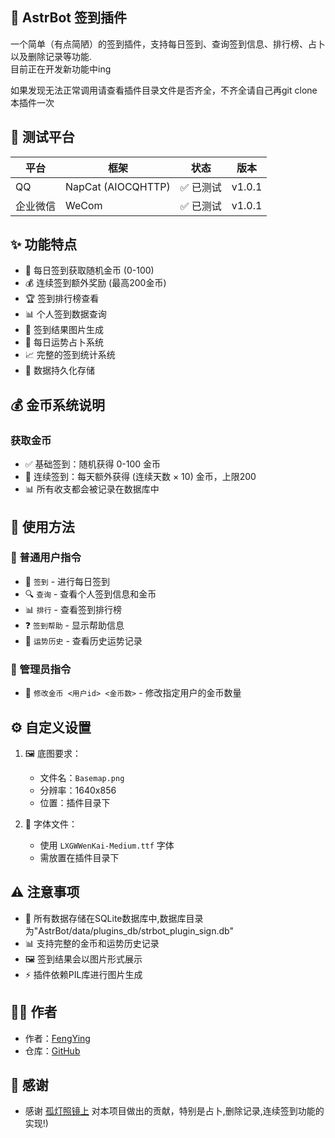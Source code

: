 ## 📝 AstrBot 签到插件

一个简单（有点简陋）的签到插件，支持每日签到、查询签到信息、排行榜、占卜以及删除记录等功能.  
目前正在开发新功能中ing


如果发现无法正常调用请查看插件目录文件是否齐全，不齐全请自己再git clone本插件一次

## 🧪 测试平台

| 平台     | 框架           | 状态     | 版本     |
| -------- | -------------- | -------- | -------- |
| QQ       | NapCat (AIOCQHTTP) | ✅ 已测试 | v1.0.1 |
| 企业微信 | WeCom          | ✅ 已测试 | v1.0.1 |

## ✨ 功能特点

- 🎯 每日签到获取随机金币 (0-100)
- 💰 连续签到额外奖励 (最高200金币)
- 🏆 签到排行榜查看
- 📊 个人签到数据查询
- 🎨 签到结果图片生成
- 🔮 每日运势占卜系统
- 📈 完整的签到统计系统
- 💾 数据持久化存储

## 💰 金币系统说明

### 获取金币

- ✅ 基础签到：随机获得 0-100 金币
- 🔄 连续签到：每天额外获得 (连续天数 × 10) 金币，上限200
- 📊 所有收支都会被记录在数据库中


## 📖 使用方法

### 👥 普通用户指令

- 📝 `签到` - 进行每日签到
- 🔍 `查询` - 查看个人签到信息和金币
- 📊 `排行` - 查看签到排行榜
- ❓ `签到帮助` - 显示帮助信息
- 🔮 `运势历史` - 查看历史运势记录

### 👑 管理员指令

- 💎 `修改金币 <用户id> <金币数>` - 修改指定用户的金币数量

## ⚙️ 自定义设置

1.  🖼️ 底图要求：
    -   文件名：`Basemap.png`
    -   分辨率：1640x856
    -   位置：插件目录下

2.  📝 字体文件：
    -   使用 `LXGWWenKai-Medium.ttf` 字体
    -   需放置在插件目录下

## ⚠️ 注意事项

- 💾 所有数据存储在SQLite数据库中,数据库目录为"AstrBot/data/plugins_db/strbot_plugin_sign.db"
- 📊 支持完整的金币和运势历史记录
- 🖼️ 签到结果会以图片形式展示
- ⚡ 插件依赖PIL库进行图片生成

## 👨‍💻 作者

-   作者：[FengYing](https://github.com/FengYing1314/)
-   仓库：[GitHub](https://github.com/FengYing1314/astrbot_plugin_sign)

## 🤝 感谢

- 感谢 [孤灯照镜上](https://github.com/Gorden-86) 对本项目做出的贡献，特别是占卜,删除记录,连续签到功能的实现!)
